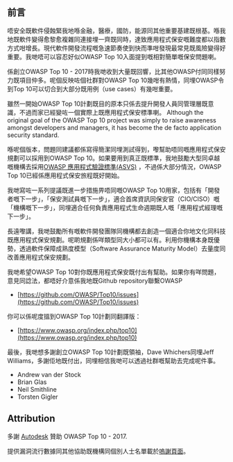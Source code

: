 ## 前言

唔安全既軟件侵蝕緊我地喺金融，醫療，國防，能源同其他重要基建既根基。喺我地既軟件變得愈黎愈複雜同連接埋一齊既同時，達致應用程式保安嘅難度都以指數方式咁增長。現代軟件開發流程嘅急速節奏使到快而準咁發現最常見既風險變得好重要。我哋唔可以容忍好似OWASP Top 10入面提到嘅相對簡單嘅保安問題喇。

係創立OWASP Top 10 - 2017時我哋收到大量既回響，比其他OWASP付同同樣努力既項目仲多。呢個反映咗個社群對OWASP Top 10幾咁有熱情，同埋OWASP令到Top 10可以切合到大部分既用例（use cases）有幾咁重要。

雖然一開始OWASP Top 10計劃既目的原本只係去提升開發人員同管理層既意識，不過而家已經變咗一個實際上既應用程式保安標準喇。
Although the original goal of the OWASP Top 10 project was simply to raise awareness amongst developers and managers, it has become the de facto application security standard. 

喺呢個版本，問題同建議都係寫得簡潔同埋測試得到，嚟幫助唔同嘅應用程式保安規劃可以採用到OWASP Top 10。如果要用到真正既標準，我地鼓勵大型同卓越嘅機構去採用[OWASP 應用程式驗證標準(ASVS)](https://www.owasp.org/index.php/ASVS) ，不過係大部分情況，OWASP Top 10已經係應用程式保安旅程既好開始。

我哋寫咗一系列提議既進一步措施畀唔同嘅OWASP Top 10用家，包括有「開發者嘅下一步」，「保安測試員嘅下一步」，適合首席資訊同保安官（CIO/CISO）嘅「機構嘅下一步」，同埋適合任何負責應用程式生命週期既人嘅「應用程式經理嘅下一步」。

長遠嚟講，我哋鼓勵所有嘅軟件開發團隊同機構都去創造一個適合你地文化同科技既應用程式保安規劃。呢啲規劃係咩類型同大小都可以有。利用你機構本身既優勢，透過軟件保障成熟度模型（Software Assurance Maturity Model）去量度同改善應用程式保安規劃。

我哋希望OWASP Top 10對你既應用程式保安既付出有幫助。如果你有咩問題，意見同諗法，都唔好介意係我地既Github repository聯繫OWASP

* [https://github.com/OWASP/Top10/issues](https://github.com/OWASP/Top10/issues)

你可以係呢度搵到OWASP Top 10計劃同翻譯版：

* [https://www.owasp.org/index.php/top10](https://www.owasp.org/index.php/top10)

最後，我哋想多謝創立OWASP Top 10計劃既領袖，Dave Whichers同埋Jeff Williams，多謝佢地既付出，同埋相信我哋可以透過社群嘅幫助去完成呢件事。

* Andrew van der Stock
* Brian Glas
* Neil Smithline
* Torsten Gigler

## Attribution
多謝 [Autodesk](https://www.autodesk.com) 贊助 OWASP Top 10 - 2017.

提供漏洞流行數據同其他協助既機構同個別人士名單載於[嗚謝頁面](0xd1-data-contributors.md)。

